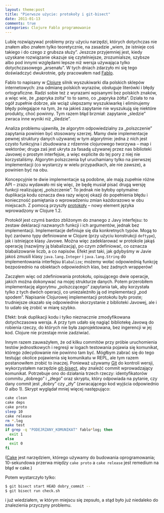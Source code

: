 ```yaml
---
layout: theme:post
title: "Pierwsze użycie: protokoły i git-bisect"
date: 2011-01-13
comments: true
categories: Clojure Fablo programowanie
---
```


Lubię rozwiązywać problemy przy użyciu narzędzi, których dotychczas
nie znałem albo znałem tylko teoretycznie, na zasadzie „wiem, że
istnieje coś takiego i do czego z grubsza służy”. Jeszcze przyjemniej
jest, kiedy uzyskane rozwiązanie okazuje się czytelniejsze,
zrozumialsze, szybsze albo pod innymi względami lepsze niż wersja
używająca tylko dotychczasowego „arsenału”. W tych dniach zdarzyło mi
się tego doświadczyć dwukrotnie, gdy pracowałem nad [Fablo][1].

Fablo to napisany w [Clojure][2] silnik wyszukiwarki dla polskich
sklepów internetowych: zna odmianę polskich wyrazów, obsługuje
literówki i błędy ortograficzne. Radzi sobie też z wyrazami wpisanymi
bez polskich znaków, a więc wie, że „papryka zolta” to to samo, co
„papryka żółta”. Działa to na ogół zupełnie dobrze, ale wciąż
ulepszamy wyszukiwarkę i eliminujemy błędy polegające na tym, że na
jakieś zapytanie nie wyszukują się niektóre produkty, choć
powinny. Tym razem błąd brzmiał: zapytanie „sledzie” zwraca inne
wyniki niż „śledzie”.

Analiza problemu ujawniła, że algorytm odpowiedzialny za „polszczenie”
zapytania powinien być stosowany szerzej. Mamy dwie implementacje
pewnej struktury danych używanej w tym algorytmie: jedna z nich jest
czysto funkcyjna i zbudowana z rdzennie clojurowego tworzywa – map i
wektorów; druga zaś jest ukryta za fasadą używanej przez nas
biblioteki Javowej o prostym interfejsie, a więc explicite do tej pory
z niej nie korzystaliśmy. Algorytm polszczenia był uruchamiany tylko
na pierwszej implementacji (co wystarczy w wielu przypadkach, ale nie
zawsze), a powinien być na obu.

Koncepcyjnie te dwie implementacje są podobne, ale mają zupełnie różne
API – zrazu wydawało mi się więc, że będę musiał pisać drugą
wersję funkcji realizującej „polszczenie”. To jednak nie byłoby
optymalne: duplikacja kodu oznacza dwa razy więcej okazji do
popełnienia błędu i konieczność pamiętania o wprowadzeniu zmian
każdorazowo w obu miejscach. Z pomocą przyszły [protokoły][3] – nowy
element języka wprowadzony w Clojure 1.2.

Protokół jest czymś bardzo zbliżonym do znanego z Javy interfejsu: to
zestaw deklaracji nazwanych funkcji i ich argumentów, jednak bez
implementacji. Implementacje definiuje się dla konkretnych typów. Mogą
to być zarówno typy definiowane w Clojure (przy użyciu konstrukcji
`deftype`), jak i istniejące klasy Javowe. Można więc zadeklarować w
protokole jakąś operację (nazwijmy ją blabalizacją), po czym
zdefiniować, co oznacza blabalizowanie liczb, a co napisów. Efekt jest
taki, jak gdybyśmy w Javie jakoś zmusili klasy `java.lang.Integer` i
`java.lang.String` do implementowania interfejsu `Blabalize`; możemy
wołać odpowiednią funkcję bezpośrednio na obiektach odpowiednich klas,
bez żadnych wrapperów!

Zacząłem więc od zdefiniowania protokołu, opisującego dwie operacje,
jakich można dokonywać na mojej strukturze danych. Potem przerobiłem
implementację algorytmu „polszczącego” zapytania tak, aby korzystała
tylko z tych dwóch operacji, co uniezależniło ją od implementacji
„pod spodem”. Napisanie Clojurowej implementacji protokołu było
proste; trudniejsze okazało się odpowiednie skorzystanie z biblioteki
Javowej, ale i to udało się zrobić w miarę szybko.

Efekt: brak duplikacji kodu i tylko nieznacznie zmodyfikowana
dotychczasowa wersja. A przy tym udało się nagiąć bibliotekę Javową do
robienia rzeczy, do których nie była zaprojektowana, bez ingerencji w
jej kod. Clojure nie przestaje mnie zadziwiać.

Innym razem zauważyłem, że od kilku commitów przy próbie uruchomienia
testów jednostkowych i regresji w logach testowania pojawia się
komunikat, którego zdecydowanie nie powinno tam być. Mógłbym zabrać
się do tego testując okolice pojawienia się komunikatu w REPL, ale tym
razem postanowiłem zrobić to inaczej. Ponieważ używamy [Git][4] do
kontroli wersji, wykorzystałem narzędzie [git-bisect][6], aby znaleźć
commit wprowadzający komunikat. Potrzebuje ono do działania trzech
rzeczy: identyfikatorów commitu „dobrego” i „złego” oraz skryptu,
który odpowiada na pytanie, czy dany commit jest „dobry” czy „zły”
(zwracającego kod wyjścia odpowiednio 0 albo 1). Skrypt
wyglądał mniej więcej następująco:

``` bash
cake clean
cake deps
cake proto
sleep 10
cake release
rm *.log
make test
if grep -q "PODEJRZANY_KOMUNIKAT" fablo*log; then
  exit 1
else
  exit 0
fi
```

([Cake][5] jest narzędziem, którego używamy do budowania
oprogramowania; 10-sekundowa przerwa między `cake proto` a
`cake release` jest remedium na błąd w cake.)

Potem wystarczyło tylko:

``` bash
$ git bisect start HEAD dobry_commit --
$ git bisect run check.sh
```

i już wiedziałem, w którym miejscu się zepsuło, a stąd było już
niedaleko do znalezienia przyczyny problemu.

 [1]: http://fablo.pl
 [2]: http://clojure.org
 [3]: http://clojure.org/Protocols
 [4]: http://git-scm.com/
 [5]: http://github.com/ninjudd/cake
 [6]: http://www.kernel.org/pub/software/scm/git/docs/git-bisect.html
